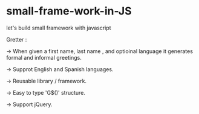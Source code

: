 # small-frame-work-in-JS
let's build small framework with javascript

Gretter : 

-> When given a first name, last name , and optioinal language it generates formal and informal greetings.

-> Supprot English and Spanish languages.

-> Reusable library / framework. 

-> Easy to type 'G$()' structure.

-> Support jQuery.